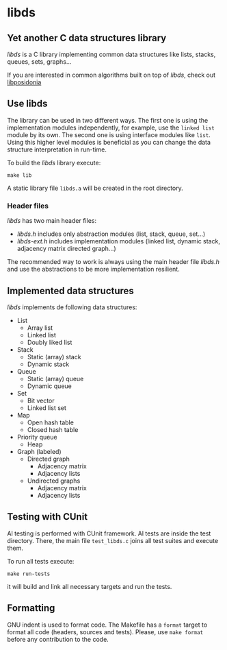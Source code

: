 # libds

## Yet another C data structures library

*libds* is a C library implementing common data structures like lists,
stacks, queues, sets, graphs...

If you are interested in common algorithms built on top of *libds*,
check out [libposidonia](https://github.com/jotare/libposidonia)

## Use libds

The library can be used in two different ways. The first one is using
the implementation modules independently, for example, use the `linked
list` module by its own. The second one is using interface modules like
`list`. Using this higher level modules is beneficial as you can
change the data structure interpretation in run-time.

To build the *libds* library execute:
```
make lib
```
A static library file `libds.a` will be created in the root
directory.

### Header files

*libds* has two main header files:

- *libds.h* includes only abstraction modules (list, stack, queue, set...)
- *libds-ext.h* includes implementation modules (linked list, dynamic
  stack, adjacency matrix directed graph...)

The recommended way to work is always using the main header file
*libds.h* and use the abstractions to be more implementation
resilient.

## Implemented data structures

*libds* implements de following data structures:

- List
  - Array list
  - Linked list
  - Doubly liked list
- Stack
  - Static (array) stack
  - Dynamic stack
- Queue
  - Static (array) queue
  - Dynamic queue
- Set
  - Bit vector
  - Linked list set
- Map
  - Open hash table
  - Closed hash table
- Priority queue
  - Heap
- Graph (labeled)
  - Directed graph
    - Adjacency matrix
    - Adjacency lists
  - Undirected graphs
    - Adjacency matrix
    - Adjacency lists

## Testing with CUnit

Al testing is performed with CUnit framework. Al tests are inside the
test directory. There, the main file `test_libds.c` joins all test
suites and execute them.

To run all tests execute:
```
make run-tests
```
it will build and link all necessary targets and run the tests.

## Formatting

GNU indent is used to format code. The Makefile has a `format` target
to format all code (headers, sources and tests). Please, use `make
format` before any contribution to the code.
